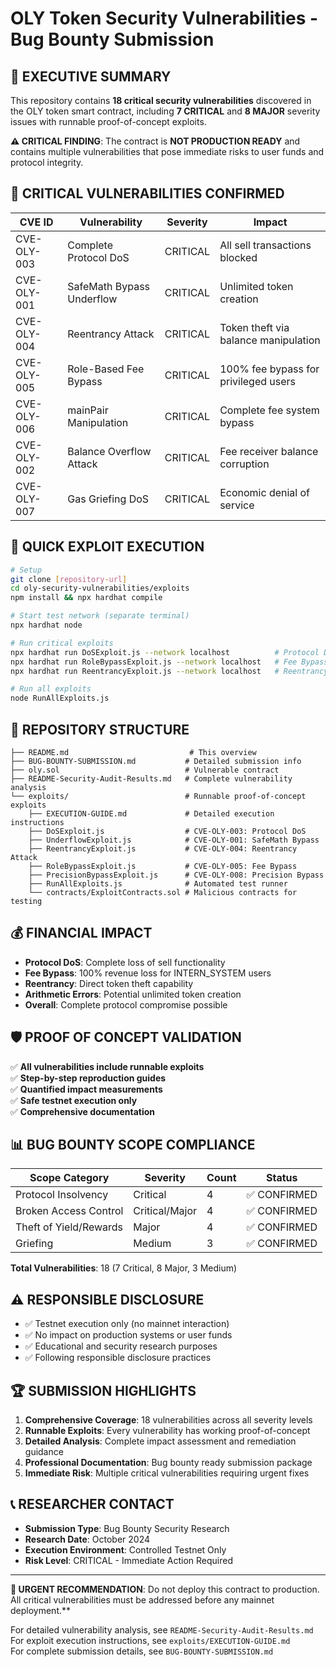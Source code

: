 # OLY Token Security Vulnerabilities - Bug Bounty Submission

## 🚨 EXECUTIVE SUMMARY

This repository contains **18 critical security vulnerabilities** discovered in the OLY token smart contract, including **7 CRITICAL** and **8 MAJOR** severity issues with runnable proof-of-concept exploits.

**⚠️ CRITICAL FINDING**: The contract is **NOT PRODUCTION READY** and contains multiple vulnerabilities that pose immediate risks to user funds and protocol integrity.

## 🔴 CRITICAL VULNERABILITIES CONFIRMED

| CVE ID | Vulnerability | Severity | Impact |
|--------|---------------|----------|---------|
| CVE-OLY-003 | Complete Protocol DoS | CRITICAL | All sell transactions blocked |
| CVE-OLY-001 | SafeMath Bypass Underflow | CRITICAL | Unlimited token creation |
| CVE-OLY-004 | Reentrancy Attack | CRITICAL | Token theft via balance manipulation |
| CVE-OLY-005 | Role-Based Fee Bypass | CRITICAL | 100% fee bypass for privileged users |
| CVE-OLY-006 | mainPair Manipulation | CRITICAL | Complete fee system bypass |
| CVE-OLY-002 | Balance Overflow Attack | CRITICAL | Fee receiver balance corruption |
| CVE-OLY-007 | Gas Griefing DoS | CRITICAL | Economic denial of service |

## 🚀 QUICK EXPLOIT EXECUTION

```bash
# Setup
git clone [repository-url]
cd oly-security-vulnerabilities/exploits
npm install && npx hardhat compile

# Start test network (separate terminal)
npx hardhat node

# Run critical exploits
npx hardhat run DoSExploit.js --network localhost          # Protocol DoS
npx hardhat run RoleBypassExploit.js --network localhost   # Fee Bypass  
npx hardhat run ReentrancyExploit.js --network localhost   # Reentrancy

# Run all exploits
node RunAllExploits.js
```

## 📁 REPOSITORY STRUCTURE

```
├── README.md                           # This overview
├── BUG-BOUNTY-SUBMISSION.md           # Detailed submission info
├── oly.sol                            # Vulnerable contract
├── README-Security-Audit-Results.md   # Complete vulnerability analysis
└── exploits/                          # Runnable proof-of-concept exploits
    ├── EXECUTION-GUIDE.md             # Detailed execution instructions
    ├── DoSExploit.js                  # CVE-OLY-003: Protocol DoS
    ├── UnderflowExploit.js            # CVE-OLY-001: SafeMath Bypass
    ├── ReentrancyExploit.js           # CVE-OLY-004: Reentrancy Attack
    ├── RoleBypassExploit.js           # CVE-OLY-005: Fee Bypass
    ├── PrecisionBypassExploit.js      # CVE-OLY-008: Precision Bypass
    ├── RunAllExploits.js              # Automated test runner
    └── contracts/ExploitContracts.sol # Malicious contracts for testing
```

## 💰 FINANCIAL IMPACT

- **Protocol DoS**: Complete loss of sell functionality
- **Fee Bypass**: 100% revenue loss for INTERN_SYSTEM users
- **Reentrancy**: Direct token theft capability
- **Arithmetic Errors**: Potential unlimited token creation
- **Overall**: Complete protocol compromise possible

## 🛡️ PROOF OF CONCEPT VALIDATION

✅ **All vulnerabilities include runnable exploits**  
✅ **Step-by-step reproduction guides**  
✅ **Quantified impact measurements**  
✅ **Safe testnet execution only**  
✅ **Comprehensive documentation**  

## 📊 BUG BOUNTY SCOPE COMPLIANCE

| Scope Category | Severity | Count | Status |
|----------------|----------|-------|--------|
| Protocol Insolvency | Critical | 4 | ✅ CONFIRMED |
| Broken Access Control | Critical/Major | 4 | ✅ CONFIRMED |
| Theft of Yield/Rewards | Major | 4 | ✅ CONFIRMED |
| Griefing | Medium | 3 | ✅ CONFIRMED |

**Total Vulnerabilities**: 18 (7 Critical, 8 Major, 3 Medium)

## ⚠️ RESPONSIBLE DISCLOSURE

- ✅ Testnet execution only (no mainnet interaction)
- ✅ No impact on production systems or user funds
- ✅ Educational and security research purposes
- ✅ Following responsible disclosure practices

## 🏆 SUBMISSION HIGHLIGHTS

1. **Comprehensive Coverage**: 18 vulnerabilities across all severity levels
2. **Runnable Exploits**: Every vulnerability has working proof-of-concept
3. **Detailed Analysis**: Complete impact assessment and remediation guidance
4. **Professional Documentation**: Bug bounty ready submission package
5. **Immediate Risk**: Multiple critical vulnerabilities requiring urgent fixes

## 📞 RESEARCHER CONTACT

- **Submission Type**: Bug Bounty Security Research
- **Research Date**: October 2024
- **Execution Environment**: Controlled Testnet Only
- **Risk Level**: CRITICAL - Immediate Action Required

---

**🚨 URGENT RECOMMENDATION**: Do not deploy this contract to production. All critical vulnerabilities must be addressed before any mainnet deployment.**

For detailed vulnerability analysis, see `README-Security-Audit-Results.md`  
For exploit execution instructions, see `exploits/EXECUTION-GUIDE.md`  
For complete submission details, see `BUG-BOUNTY-SUBMISSION.md`